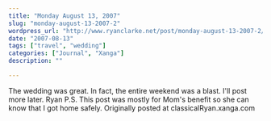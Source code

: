 ```yaml
---
title: "Monday August 13, 2007"
slug: "monday-august-13-2007-2"
wordpress_url: "http://www.ryanclarke.net/post/monday-august-13-2007-2/"
date: "2007-08-13"
tags: ["travel", "wedding"]
categories: ["Journal", "Xanga"]
description: ""

---
```


The wedding was great. In fact, the entire weekend was a blast. I'll post more later.
Ryan
P.S. This post was mostly for Mom's benefit so she can know that I got home safely.
Originally posted at classicalRyan.xanga.com
